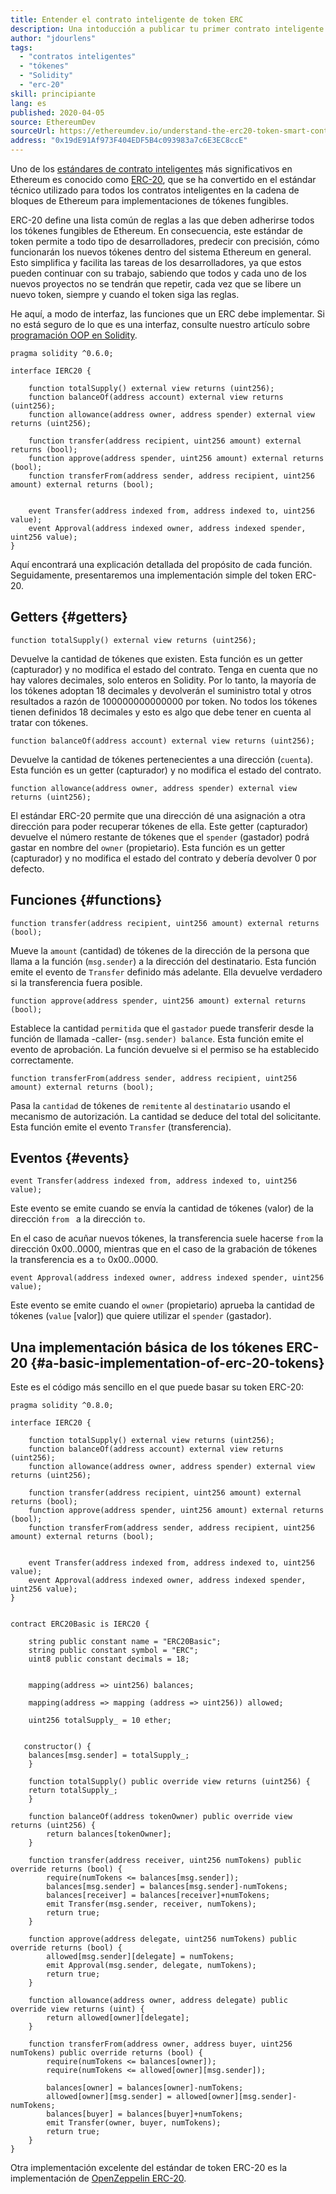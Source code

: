 ```yaml
---
title: Entender el contrato inteligente de token ERC
description: Una intoducción a publicar tu primer contrato inteligente en una red de prueba de Ethereum
author: "jdourlens"
tags:
  - "contratos inteligentes"
  - "tókenes"
  - "Solidity"
  - "erc-20"
skill: principiante
lang: es
published: 2020-04-05
source: EthereumDev
sourceUrl: https://ethereumdev.io/understand-the-erc20-token-smart-contract/
address: "0x19dE91Af973F404EDF5B4c093983a7c6E3EC8ccE"
---
```


Uno de los [estándares de contrato inteligentes](/developers/docs/standards/) más significativos en Ethereum es conocido como [ERC-20](/developers/docs/standards/tokens/erc-20/), que se ha convertido en el estándar técnico utilizado para todos los contratos inteligentes en la cadena de bloques de Ethereum para implementaciones de tókenes fungibles.

ERC-20 define una lista común de reglas a las que deben adherirse todos los tókenes fungibles de Ethereum. En consecuencia, este estándar de token permite a todo tipo de desarrolladores, predecir con precisión, cómo funcionarán los nuevos tókenes dentro del sistema Ethereum en general. Esto simplifica y facilita las tareas de los desarrolladores, ya que estos pueden continuar con su trabajo, sabiendo que todos y cada uno de los nuevos proyectos no se tendrán que repetir, cada vez que se libere un nuevo token, siempre y cuando el token siga las reglas.

He aquí, a modo de interfaz, las funciones que un ERC debe implementar. Si no está seguro de lo que es una interfaz, consulte nuestro artículo sobre [programación OOP en Solidity](https://ethereumdev.io/inheritance-in-solidity-contracts-are-classes/).

```solidity
pragma solidity ^0.6.0;

interface IERC20 {

    function totalSupply() external view returns (uint256);
    function balanceOf(address account) external view returns (uint256);
    function allowance(address owner, address spender) external view returns (uint256);

    function transfer(address recipient, uint256 amount) external returns (bool);
    function approve(address spender, uint256 amount) external returns (bool);
    function transferFrom(address sender, address recipient, uint256 amount) external returns (bool);


    event Transfer(address indexed from, address indexed to, uint256 value);
    event Approval(address indexed owner, address indexed spender, uint256 value);
}
```

Aquí encontrará una explicación detallada del propósito de cada función. Seguidamente, presentaremos una implementación simple del token ERC-20.

## Getters {#getters}

```solidity
function totalSupply() external view returns (uint256);
```

Devuelve la cantidad de tókenes que existen. Esta función es un getter (capturador) y no modifica el estado del contrato. Tenga en cuenta que no hay valores decimales, solo enteros en Solidity. Por lo tanto, la mayoría de los tókenes adoptan 18 decimales y devolverán el suministro total y otros resultados a razón de 100000000000000 por token. No todos los tókenes tienen definidos 18 decimales y esto es algo que debe tener en cuenta al tratar con tókenes.

```solidity
function balanceOf(address account) external view returns (uint256);
```

Devuelve la cantidad de tókenes pertenecientes a una dirección (`cuenta`). Esta función es un getter (capturador) y no modifica el estado del contrato.

```solidity
function allowance(address owner, address spender) external view returns (uint256);
```

El estándar ERC-20 permite que una dirección dé una asignación a otra dirección para poder recuperar tókenes de ella. Este getter (capturador) devuelve el número restante de tókenes que el `spender` (gastador) podrá gastar en nombre del `owner` (propietario). Esta función es un getter (capturador) y no modifica el estado del contrato y debería devolver 0 por defecto.

## Funciones {#functions}

```solidity
function transfer(address recipient, uint256 amount) external returns (bool);
```

Mueve la `amount` (cantidad) de tókenes de la dirección de la persona que llama a la función (`msg.sender`) a la dirección del destinatario. Esta función emite el evento de `Transfer` definido más adelante. Ella devuelve verdadero si la transferencia fuera posible.

```solidity
function approve(address spender, uint256 amount) external returns (bool);
```

Establece la cantidad `permitida` que el `gastador` puede transferir desde la función de llamada -caller- (`msg.sender) balance`. Esta función emite el evento de aprobación. La función devuelve si el permiso se ha establecido correctamente.

```solidity
function transferFrom(address sender, address recipient, uint256 amount) external returns (bool);
```

Pasa la `cantidad` de tókenes de `remitente` al `destinatario` usando el mecanismo de autorización. La cantidad se deduce del total del solicitante. Esta función emite el evento `Transfer` (transferencia).

## Eventos {#events}

```solidity
event Transfer(address indexed from, address indexed to, uint256 value);
```

Este evento se emite cuando se envía la cantidad de tókenes (valor) de la dirección `from ` a la dirección `to`.

En el caso de acuñar nuevos tókenes, la transferencia suele hacerse `from` la dirección 0x00..0000, mientras que en el caso de la grabación de tókenes la transferencia es a `to` 0x00..0000.

```solidity
event Approval(address indexed owner, address indexed spender, uint256 value);
```

Este evento se emite cuando el `owner` (propietario) aprueba la cantidad de tókenes (`value` [valor]) que quiere utilizar el `spender` (gastador).

## Una implementación básica de los tókenes ERC-20 {#a-basic-implementation-of-erc-20-tokens}

Este es el código más sencillo en el que puede basar su token ERC-20:

```solidity
pragma solidity ^0.8.0;

interface IERC20 {

    function totalSupply() external view returns (uint256);
    function balanceOf(address account) external view returns (uint256);
    function allowance(address owner, address spender) external view returns (uint256);

    function transfer(address recipient, uint256 amount) external returns (bool);
    function approve(address spender, uint256 amount) external returns (bool);
    function transferFrom(address sender, address recipient, uint256 amount) external returns (bool);


    event Transfer(address indexed from, address indexed to, uint256 value);
    event Approval(address indexed owner, address indexed spender, uint256 value);
}


contract ERC20Basic is IERC20 {

    string public constant name = "ERC20Basic";
    string public constant symbol = "ERC";
    uint8 public constant decimals = 18;


    mapping(address => uint256) balances;

    mapping(address => mapping (address => uint256)) allowed;

    uint256 totalSupply_ = 10 ether;


   constructor() {
    balances[msg.sender] = totalSupply_;
    }

    function totalSupply() public override view returns (uint256) {
    return totalSupply_;
    }

    function balanceOf(address tokenOwner) public override view returns (uint256) {
        return balances[tokenOwner];
    }

    function transfer(address receiver, uint256 numTokens) public override returns (bool) {
        require(numTokens <= balances[msg.sender]);
        balances[msg.sender] = balances[msg.sender]-numTokens;
        balances[receiver] = balances[receiver]+numTokens;
        emit Transfer(msg.sender, receiver, numTokens);
        return true;
    }

    function approve(address delegate, uint256 numTokens) public override returns (bool) {
        allowed[msg.sender][delegate] = numTokens;
        emit Approval(msg.sender, delegate, numTokens);
        return true;
    }

    function allowance(address owner, address delegate) public override view returns (uint) {
        return allowed[owner][delegate];
    }

    function transferFrom(address owner, address buyer, uint256 numTokens) public override returns (bool) {
        require(numTokens <= balances[owner]);
        require(numTokens <= allowed[owner][msg.sender]);

        balances[owner] = balances[owner]-numTokens;
        allowed[owner][msg.sender] = allowed[owner][msg.sender]-numTokens;
        balances[buyer] = balances[buyer]+numTokens;
        emit Transfer(owner, buyer, numTokens);
        return true;
    }
}
```

Otra implementación excelente del estándar de token ERC-20 es la implementación de [OpenZeppelin ERC-20](https://github.com/OpenZeppelin/openzeppelin-contracts/tree/master/contracts/token/ERC20).

